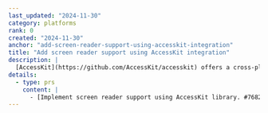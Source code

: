 ```yaml
---
last_updated: "2024-11-30"
category: platforms
rank: 0
created: "2024-11-30"
anchor: "add-screen-reader-support-using-accesskit-integration"
title: "Add screen reader support using AccessKit integration"
description: |
  [AccessKit](https://github.com/AccessKit/accesskit) offers a cross-platform way to implement accessibility features for UI toolkits, such as Godot. Integrating screen reader support into Godot will offer us and game developers opportunities to make more accessible products, such as the Godot Editor itself or games made with Godot.
details:
  - type: prs
    content: |
      - [Implement screen reader support using AccessKit library. #76829](https://github.com/godotengine/godot/pull/76829)
---
```

